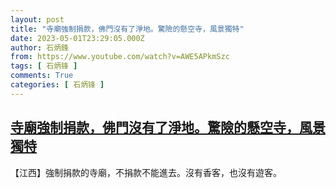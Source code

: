 ```yaml
---
layout: post
title: "寺廟強制捐款，佛門沒有了淨地。驚險的懸空寺，風景獨特"
date: 2023-05-01T23:29:05.000Z
author: 石炳鋒
from: https://www.youtube.com/watch?v=AWE5APkmSzc
tags: [ 石炳锋 ]
comments: True
categories: [ 石炳锋 ]
---
```

<!--1682983745000-->
[寺廟強制捐款，佛門沒有了淨地。驚險的懸空寺，風景獨特](https://www.youtube.com/watch?v=AWE5APkmSzc)
------

<div>
【江西】強制捐款的寺廟，不捐款不能進去。沒有香客，也沒有遊客。
</div>
